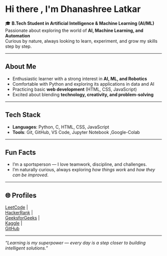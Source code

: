 # Hi there , I'm Dhanashree Latkar  

🎓 **B.Tech Student in Artificial Intelligence & Machine Learning (AI/ML)**  
 Passionate about exploring the world of **AI, Machine Learning, and Automation**  
 Curious by nature, always looking to learn, experiment, and grow my skills step by step.  

---

##  About Me  

*  Enthusiastic learner with a strong interest in **AI, ML, and Robotics**  
*  Comfortable with Python and exploring its applications in data and AI  
*  Practicing basic **web development** (HTML, CSS, JavaScript)  
*  Excited about blending **technology, creativity, and problem-solving**  

---

## Tech Stack  

* **Languages**: Python, C, HTML, CSS, JavaScript  
* **Tools**: Git, GitHub, VS Code, Jupyter Notebook ,Google-Colab 

---

## Fun Facts  

*  I’m a sportsperson — I love teamwork, discipline, and challenges.  
*  I’m naturally curious, always exploring *how things work* and *how they can be improved*.  

---

## 🌐 Profiles  

[LeetCode](https://leetcode.com/u/dhanashreelatkar/) |  
[HackerRank](https://www.hackerrank.com/profile/dhanashreelatka1) |  
[GeeksforGeeks](https://www.geeksforgeeks.org/user/dhanashreel8pb1/) |  
[Kaggle](https://www.kaggle.com/dhanashreelatkar) |  
[GitHub](https://github.com/ldhanuv)  

---

 *“Learning is my superpower — every day is a step closer to building intelligent solutions.”*  
